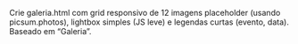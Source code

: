 Crie galeria.html com grid responsivo de 12 imagens placeholder (usando picsum.photos), lightbox simples (JS leve) e legendas curtas (evento, data). Baseado em “Galeria”.